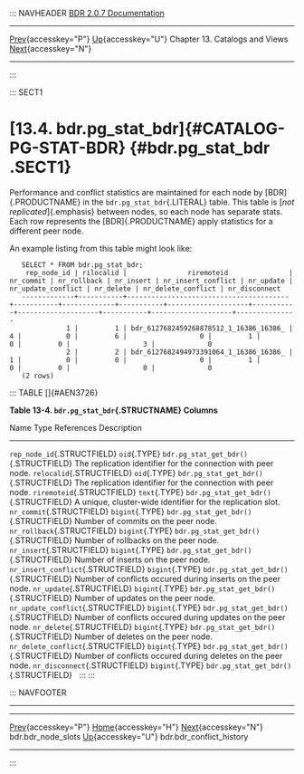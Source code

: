 ::: NAVHEADER
  [BDR 2.0.7 Documentation](index.md)
  ------------------------------------------------------------------------- ------------------------------------------ -------------------------------- -------------------------------------------------------------------------------------
  [Prev](catalog-bdr-node-slots.md "bdr.bdr_node_slots"){accesskey="P"}   [Up](catalogs-views.md){accesskey="U"}    Chapter 13. Catalogs and Views    [Next](catalog-bdr-conflict-history.md "bdr.bdr_conflict_history"){accesskey="N"}

------------------------------------------------------------------------
:::

::: SECT1
# [13.4. bdr.pg_stat_bdr]{#CATALOG-PG-STAT-BDR} {#bdr.pg_stat_bdr .SECT1}

Performance and conflict statistics are maintained for each node by
[BDR]{.PRODUCTNAME} in the `bdr.pg_stat_bdr`{.LITERAL} table. This table
is [*not replicated*]{.emphasis} between nodes, so each node has
separate stats. Each row represents the [BDR]{.PRODUCTNAME} apply
statistics for a different peer node.

An example listing from this table might look like:

``` PROGRAMLISTING
   SELECT * FROM bdr.pg_stat_bdr;
    rep_node_id | rilocalid |               riremoteid               | nr_commit | nr_rollback | nr_insert | nr_insert_conflict | nr_update | nr_update_conflict | nr_delete | nr_delete_conflict | nr_disconnect
   -------------+-----------+----------------------------------------+-----------+-------------+-----------+--------------------+-----------+--------------------+-----------+--------------------+---------------
              1 |         1 | bdr_6127682459268878512_1_16386_16386_ |         4 |           0 |         6 |                  0 |         1 |                  0 |         0 |                  3 |             0
              2 |         2 | bdr_6127682494973391064_1_16386_16386_ |         1 |           0 |         0 |                  0 |         1 |                  0 |         0 |                  0 |             0
   (2 rows)

```

::: TABLE
[]{#AEN3726}

**Table 13-4. `bdr.pg_stat_bdr`{.STRUCTNAME} Columns**

  Name                                 Type              References                              Description
  ------------------------------------ ----------------- --------------------------------------- ---------------------------------------------------------------
  `rep_node_id`{.STRUCTFIELD}          `oid`{.TYPE}      `bdr.pg_stat_get_bdr()`{.STRUCTFIELD}   The replication identifier for the connection with peer node.
  `relocalid`{.STRUCTFIELD}            `oid`{.TYPE}      `bdr.pg_stat_get_bdr()`{.STRUCTFIELD}   The replication identifier for the connection with peer node.
  `riremoteid`{.STRUCTFIELD}           `text`{.TYPE}     `bdr.pg_stat_get_bdr()`{.STRUCTFIELD}   A unique, cluster-wide identifier for the replication slot.
  `nr_commit`{.STRUCTFIELD}            `bigint`{.TYPE}   `bdr.pg_stat_get_bdr()`{.STRUCTFIELD}   Number of commits on the peer node.
  `nr_rollback`{.STRUCTFIELD}          `bigint`{.TYPE}   `bdr.pg_stat_get_bdr()`{.STRUCTFIELD}   Number of rollbacks on the peer node.
  `nr_insert`{.STRUCTFIELD}            `bigint`{.TYPE}   `bdr.pg_stat_get_bdr()`{.STRUCTFIELD}   Number of inserts on the peer node.
  `nr_insert_conflict`{.STRUCTFIELD}   `bigint`{.TYPE}   `bdr.pg_stat_get_bdr()`{.STRUCTFIELD}   Number of conflicts occured during inserts on the peer node.
  `nr_update`{.STRUCTFIELD}            `bigint`{.TYPE}   `bdr.pg_stat_get_bdr()`{.STRUCTFIELD}   Number of updates on the peer node.
  `nr_update_conflict`{.STRUCTFIELD}   `bigint`{.TYPE}   `bdr.pg_stat_get_bdr()`{.STRUCTFIELD}   Number of conflicts occured during updates on the peer node.
  `nr_delete`{.STRUCTFIELD}            `bigint`{.TYPE}   `bdr.pg_stat_get_bdr()`{.STRUCTFIELD}   Number of deletes on the peer node.
  `nr_delete_conflict`{.STRUCTFIELD}   `bigint`{.TYPE}   `bdr.pg_stat_get_bdr()`{.STRUCTFIELD}   Number of conflicts occured during deletes on the peer node.
  `nr_disconnect`{.STRUCTFIELD}        `bigint`{.TYPE}   `bdr.pg_stat_get_bdr()`{.STRUCTFIELD}    
:::
:::

::: NAVFOOTER

------------------------------------------------------------------------

  ---------------------------------------------------- ------------------------------------------ ----------------------------------------------------------
  [Prev](catalog-bdr-node-slots.md){accesskey="P"}       [Home](index.md){accesskey="H"}        [Next](catalog-bdr-conflict-history.md){accesskey="N"}
  bdr.bdr_node_slots                                    [Up](catalogs-views.md){accesskey="U"}                                    bdr.bdr_conflict_history
  ---------------------------------------------------- ------------------------------------------ ----------------------------------------------------------
:::

